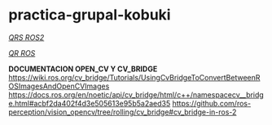 # practica-grupal-kobuki

*[QRS ROS2](https://github.com/christianrauch/apriltag_ros?tab=readme-ov-file)*


*[QR ROS](https://github.com/ros-drivers/zbar_ros)*

**DOCUMENTACION OPEN_CV Y CV_BRIDGE**
https://wiki.ros.org/cv_bridge/Tutorials/UsingCvBridgeToConvertBetweenROSImagesAndOpenCVImages
https://docs.ros.org/en/noetic/api/cv_bridge/html/c++/namespacecv__bridge.html#acbf2da402f4d3e505613e95b5a2aed35
https://github.com/ros-perception/vision_opencv/tree/rolling/cv_bridge#cv_bridge-in-ros-2
